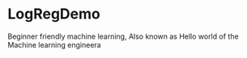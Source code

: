 # LogRegDemo
Beginner friendly machine learning, Also known as Hello world of the Machine learning engineera
